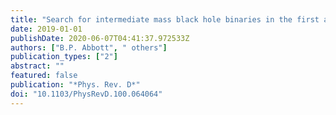 ```yaml
---
title: "Search for intermediate mass black hole binaries in the first and second observing runs of the Advanced LIGO and Virgo network"
date: 2019-01-01
publishDate: 2020-06-07T04:41:37.972533Z
authors: ["B.P. Abbott", " others"]
publication_types: ["2"]
abstract: ""
featured: false
publication: "*Phys. Rev. D*"
doi: "10.1103/PhysRevD.100.064064"
---
```


